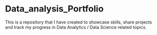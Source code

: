 # Data_analysis_Portfolio
This is a repository that I have created to showcase skills, share projects and track my progress in Data Analytics / Data Science related topics.
